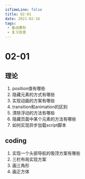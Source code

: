 ```yaml
---
isTimeLine: false
title: 02-01
date: 2021-02-16
tags:
 - 备战春秋
 - 复习自查
---
```

# 02-01
## 理论
1. position值有哪些
2. 隐藏元素的方式有哪些
3. 实现动画的方案有哪些
4. transition和animation的区别
5. 清除浮动的方法有哪些
6. 隐藏页面中某个元素的方法有哪些
7. 如何实现异步加载script脚本

## coding
1. 实现一个头部导航的吸顶方案有哪些
2. 三栏布局实现方案
3. 画三角形
4. 画正方体

